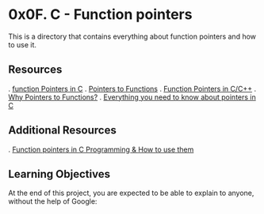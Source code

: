 # 0x0F. C - Function pointers
This is a directory that contains everything about function pointers and how to use it.

## Resources
. [function Pointers in C](https://intranet.alxswe.com/rltoken/yt8Q9jxzT_gyRAvnNkAgkw)
. [Pointers to Functions](https://publications.gbdirect.co.uk//c_book/chapter5/function_pointers.html)
. [Function Pointers in C/C++](https://www.youtube.com/watch?v=ynYtgGUNelE)
. [Why Pointers to Functions?](https://www.youtube.com/watch?v=sxTFSDAZM8s)
. [Everything you need to know about pointers in C](https://boredzo.org/pointers/)

## Additional Resources
. [Function pointers in C Programming & How to use them](https://www.youtube.com/watch?v=ztMTOPM4ViU)

## Learning Objectives
At the end of this project, you are expected to be able to explain to anyone, without the help of Google:

